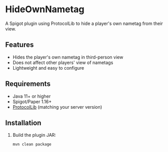 # HideOwnNametag

A Spigot plugin using ProtocolLib to hide a player's own nametag from their view.

## Features
- Hides the player's own nametag in third-person view
- Does not affect other players' view of nametags
- Lightweight and easy to configure

## Requirements
- Java 11+ or higher
- Spigot/Paper 1.16+
- [ProtocolLib](https://www.spigotmc.org/resources/protocollib.1997/) (matching your server version)

## Installation
1. Build the plugin JAR:
   ```bash
   mvn clean package
